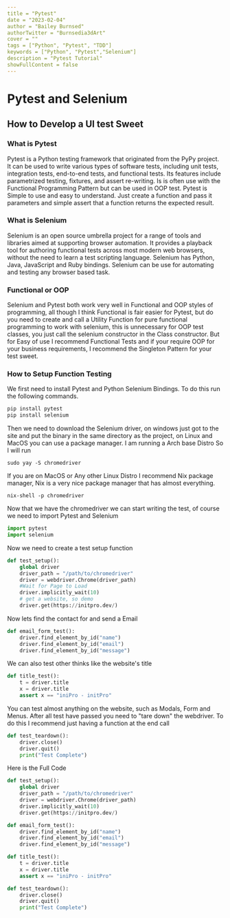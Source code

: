 ```yaml
---
title = "Pytest"
date = "2023-02-04"
author = "Bailey Burnsed"
authorTwitter = "Burnsedia3dArt" 
cover = ""
tags = ["Python", "Pytest", "TDD"]
keywords = ["Python", "Pytest","Selenium"]
description = "Pytest Tutorial"
showFullContent = false
---
```

# Pytest and Selenium
## How to Develop a UI test Sweet

### What is Pytest

Pytest is a Python testing framework that originated from the PyPy project. It can be used to write various types of software tests, including unit tests, integration tests, end-to-end tests, and functional tests. Its features include parametrized testing, fixtures, and assert re-writing. Is is often use with the Functional Programming Pattern but can be used in OOP test. Pytest is Simple to use and easy to understand. Just create a function and pass it parameters and simple assert that a function returns the expected result. 

### What is Selenium

Selenium is an open source umbrella project for a range of tools and libraries aimed at supporting browser automation. It provides a playback tool for authoring functional tests across most modern web browsers, without the need to learn a test scripting language. Selenium has Python, Java, JavaScript and Ruby bindings. Selenium can be use for automating and testing any browser based task.

### Functional or OOP

Selenium and Pytest both work very well in Functional and OOP styles of programming, all though I think Functional is fair easier for Pytest, but do you need to create and call a Utility Function for pure functional programming to work with selenium, this is unnecessary for OOP test classes, you just call the selenium constructor in the Class constructor. But for Easy of use I recommend Functional Tests and if your require OOP for your business requirements, I recommend the Singleton Pattern for your test sweet. 

### How to Setup Function Testing
We first need to install Pytest and Python Selenium Bindings.
To do this run the following commands.

```bash
pip install pytest
pip install selenium
```

Then we need to download the Selenium driver, on windows just got to the site and put the binary in the same directory as the project, on Linux and MacOS you can use a package manager. I am running a Arch base Distro So I will run
```
sudo yay -S chromedriver
```
If you are on MacOS or Any other Linux Distro I recommend Nix package manager, Nix is a very nice package manager that has almost everything.

```
nix-shell -p chromedriver
```

Now that we have the chromedriver we can start writing the test, of course we need to import Pytest and Selenium

```python
import pytest
import selenium
```

Now we need to create a test setup function

```python
def test_setup():
    global driver 
    driver_path = "/path/to/chromedriver"
    driver = webdriver.Chrome(driver_path)
    #Wait for Page to Load
    driver.implicitly_wait(10)
    # get a website, so demo
    driver.get(https://initpro.dev/)
```
Now lets find the contact for and send a Email

```python
def email_form_test():
    driver.find_element_by_id("name")
    driver.find_element_by_id("email")
    driver.find_element_by_id("message")
```

We can also test other thinks like the website's title

```python
def title_test():
    t = driver.title
    x = driver.title
    assert x == "iniPro - initPro"
```
You can test almost anything on the website, such as Modals, Form and Menus. After all test have passed you need to "tare down" the webdriver. 
To do this I recommend just having a function at the end call 

```python
def test_teardown():
    driver.close()
    driver.quit()
    print("Test Complete")
```

Here is the Full Code


```python
def test_setup():
    global driver 
    driver_path = "/path/to/chromedriver"
    driver = webdriver.Chrome(driver_path)
    driver.implicitly_wait(10)
    driver.get(https://initpro.dev/)

def email_form_test():
    driver.find_element_by_id("name")
    driver.find_element_by_id("email")
    driver.find_element_by_id("message")

def title_test():
    t = driver.title
    x = driver.title
    assert x == "iniPro - initPro"

def test_teardown():
    driver.close()
    driver.quit()
    print("Test Complete")
```
